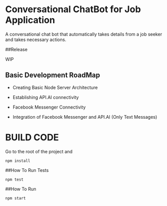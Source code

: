 # Conversational ChatBot for Job Application #

A conversational chat bot that automatically takes details from a job seeker and takes necessary actions.

##Release

WIP

## Basic Development RoadMap

*   Creating Basic Node Server Architecture

*   Establishing API.AI connectivity

*   Facebook Messenger Connectivity

*   Integration of Facebook Messenger and API.AI (Only Text Messages)


# BUILD CODE

Go to the root of the project and

`npm install`

##How To Run Tests

`npm test`

##How To Run

`npm start`